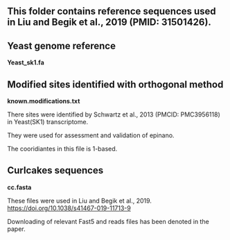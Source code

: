 
This folder contains reference sequences used in Liu and Begik et al., 2019 (PMID: 31501426).
---------------------------

Yeast genome reference 
---------------------

**Yeast_sk1.fa**


Modified sites identified with orthogonal method 
-----------------------------

**known.modifications.txt**

There sites were identified by Schwartz et al., 2013 (PMCID: PMC3956118) in Yeast(SK1) transcriptome. 

They were used for assessment and validation of epinano.

The cooridiantes in this file is 1-based.


Curlcakes sequences
-----------------------

**cc.fasta**

These files were used in Liu and Begik et al., 2019. https://doi.org/10.1038/s41467-019-11713-9

Downloading of relevant Fast5 and reads files has been denoted in the paper. 
